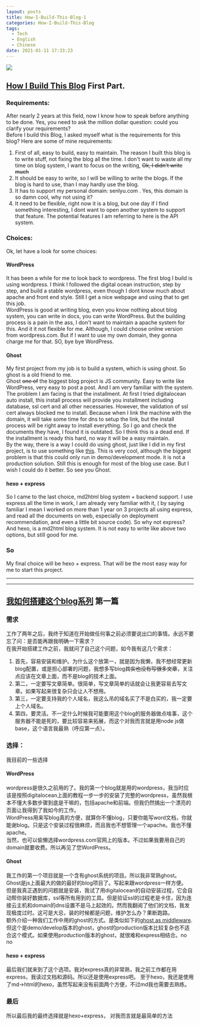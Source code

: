 ```yaml
---
layout: posts
title: How-I-Build-This-Blog-1
categories: How-I-Build-This-Blog
tags:
  - Tech
  - English
  - Chinese
date: 2021-01-11 17:33:23
---
```


![](header.jpeg)

## [How I Build This Blog](https://senlyu.com/blog/categories/How-I-Build-This-Blog/) First Part.

### Requirements:

After nearly 2 years at this field, now I know how to speak before anything to be done. Yes, you need to ask the million dollar question: could you clarify your requirements?  
Before I build this Blog, I asked myself what is the requirements for this blog? Here are some of mine requirements:

1. First of all, easy to build, easy to maintain. The reason I built this blog is to write stuff, not fixing the blog all the time. I don't want to waste all my time on blog system, I want to focus on the writing, ~~Ok, I didn't write much~~
2. It should be easy to write, so I will be willing to write the blogs. If the blog is hard to use, than I may hardly use the blog.
3. It has to support my personal domain: senlyu.com . Yes, this domain is so damn cool, why not using it?
4. It need to be flexible, right now it is a blog, but one day if I find something interesting, I dont want to open another system to support that feature. The potential features I am referring to here is the API system.

### Choices:

Ok, let have a look for some choices:

#### WordPress
It has been a while for me to look back to wordpress. The first blog I build is using wordpress. I think I followed the digital ocean instruction, step by step, and build a stable wordpress, even though I dont know much about apache and front end style. Still I get a nice webpage and using that to get this job.  
WordPress is good at writing blog, even you know nothing about blog system, you can write in docs, you can write WordPress. But the building process is a pain in the ass, I don't want to maintain a apache system for this. And it it not flexible for me. Although, I could choose online version from wordpress.com. But if I want to use my own domain, they gonna charge me for that. SO, bye bye WordPress.

#### Ghost
My first project from my job is to build a system, which is using ghost. So ghost is a old friend to me.  
Ghost ~~one of~~ the biggest blog project is JS community. Easy to write like WordPress, very easy to post a post. And I am very familiar with the system.  
The problem I am facing is that the installment. At first I tried digitalocean auto install, this install process will provide you installment including database, ssl cert and all other necessaries. However, the validation of ssl cert always blocked me to install. Because when I link the machine with the domain, it will take some time for dns to setup the link, but the install process will be right away to install everything. So I go and check the documents they have, I found it is outdated. So I think this is a dead end. If the installment is ready this hard, no way it will be a easy maintain.  
By the way, there is a way I could do using ghost, just like I did in my first project, is to use something like [this](https://www.triplet.fi/blog/running-your-ghost-blog-and-express-app-on-heroku/). This is very cool, although the biggest problem is that this could only run in demo/development mode. it is not a production solution. Still this is enough for most of the blog use case. But I wish I could do it better. So see you Ghost.

#### hexo + express
So I came to the last choice, md2html blog system + backend support. I use express all the time in work, I am already very familiar with it, ( by saying familiar I mean I worked on more than 1 year on 3 projects all using express, and read all the documents on web, especially on deployment recommendation, and even a little bit source code). So why not express?
And hexo, is a md2html blog system. It is not easy to write like above two options, but still good for me.

### So 

My final choice will be hexo + express. That will be the most easy way for me to start this project.


---
---

## [我如何搭建这个blog系列](https://senlyu.com/blog/categories/How-I-Build-This-Blog/) 第一篇

### 需求

工作了两年之后，我终于知道在开始做任何事之前必须要说出口的事情。永远不要忘了问：是否能再跟我明确一下需求？  
在我开始搭建工作之前，我就问了自己这个问题，如今我有这几个需求：  
1. 首先，容易安装和维护。为什么这个放第一，就是因为我懒，我不想经常更新blog配置，或是担心部署的问题，我想多写blog~~其实也没有写很多文章~~，关注点应该在文章上面，而不是blog的技术上面。
2. 第二，一定要写文章简单。很简单，写文章简单的话就会让我更容易去写文章。如果写起来很复杂只会让人不想用。
3. 第三，一定要支持我的个人域名，我这么吊的域名买了不是白买的，我一定要上个人域名。
4. 第四，要灵活。不一定什么时候我可能要用这个blog的服务器做点啥事，这个服务器不能是死的，要比较容易来拓展，而这个对我而言就是用node js做base，这个语言我最熟（呼应第一点）。

### 选择：

我目前的一些选择

#### WordPress
wordpress是很久之前用的了。我的第一个blog就是用的wordpress，我当时应该是按照digitalocean上面的教程一步一步的安装了完整的wordpress，虽然我根本不懂大多数步骤到底是干嘛的，包括apache和前端。但我仍然搞出一个漂亮的页面让我得到了我如今的工作。  
WordPress用来写blog真的方便，就算你不懂blog，只要你能写word文档，你就能谢blog。只是这个安装过程很麻烦，而且我也不想管理一个apache。我也不懂apache。  
当然，也可以偷懒选择wordpress.com官网上的版本。不过如果我要用自己的domain就要收费。所以再见了您WordPress。

#### Ghost
我工作的第一个项目就是一个含有ghost系统的项目。所以我非常熟ghost。  
Ghost是js上面最大的做的最好的blog项目了。写起来跟wordpress一样方便。  
但是我真正遇到的问题就是安装，我试了用digitalocean的自动安装过程，它会自动帮你装好数据库，ssl等所有用到的工具。但是验证ssl的过程老是卡住，因为连接云主机和domain的dns设置不是马上起效的。然而我翻阅了他们的文档，我发现极度过时。这可是大忌，装的时候都是问题，维护怎么办？果断跑路。  
额外介绍一种我们工作中用的ghost的方式。是类似如下的[ghost as middleware](https://www.triplet.fi/blog/running-your-ghost-blog-and-express-app-on-heroku/). 但这个是demo/develop版本的ghost，ghost的production版本比较复杂也不适合这个模式。如果使用production版本的ghost，就很难和express相结合。no no

#### hexo + express
最后我们就来到了这个选项。我对express真的非常熟，我之前工作都在用express，我读过文档和源码。所以还是使用express吧。
至于hexo，我还是使用了md->html的hexo，虽然写起来没有前面两个方便，不过md我也需要去熟练。

### 最后

所以最后我的最终选择就是hexo+express， 对我而言就是最简单的方法

